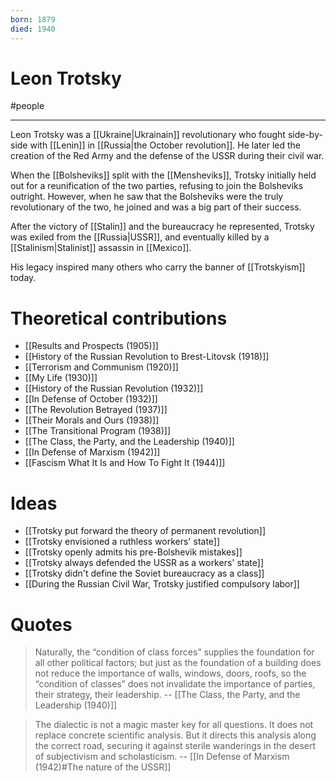 ```yaml
---
born: 1879
died: 1940
---
```

# Leon Trotsky
#people 

---
Leon Trotsky was a [[Ukraine|Ukrainain]] revolutionary who fought side-by-side with [[Lenin]] in [[Russia|the October revolution]]. He later led the creation of the Red Army and the defense of the USSR during their civil war. 

When the [[Bolsheviks]] split with the [[Mensheviks]], Trotsky initially held out for a reunification of the two parties, refusing to join the Bolsheviks outright. However, when he saw that the Bolsheviks were the truly revolutionary of the two, he joined and was a big part of their success. 

After the victory of [[Stalin]] and the bureaucracy he represented, Trotsky was exiled from the [[Russia|USSR]], and eventually killed by a [[Stalinism|Stalinist]] assassin in [[Mexico]]. 

His legacy inspired many others who carry the banner of [[Trotskyism]] today. 

# Theoretical contributions
- [[Results and Prospects (1905)]]
- [[History of the Russian Revolution to Brest-Litovsk (1918)]]
- [[Terrorism and Communism (1920)]]
- [[My Life (1930)]]
- [[History of the Russian Revolution (1932)]]
- [[In Defense of October (1932)]]
- [[The Revolution Betrayed (1937)]]
- [[Their Morals and Ours (1938)]]
- [[The Transitional Program (1938)]]
- [[The Class, the Party, and the Leadership (1940)]]
- [[In Defense of Marxism (1942)]]
- [[Fascism What It Is and How To Fight It (1944)]]

# Ideas
- [[Trotsky put forward the theory of permanent revolution]]
- [[Trotsky envisioned a ruthless workers' state]]
- [[Trotsky openly admits his pre-Bolshevik mistakes]]
- [[Trotsky always defended the USSR as a workers' state]]
- [[Trotsky didn't define the Soviet bureaucracy as a class]]
- [[During the Russian Civil War, Trotsky justified compulsory labor]]

# Quotes
>Naturally, the “condition of class forces” supplies the foundation for all other political factors; but just as the foundation of a building does not reduce the importance of walls, windows, doors, roofs, so the “condition of classes” does not invalidate the importance of parties, their strategy, their leadership.
>-- [[The Class, the Party, and the Leadership (1940)]]

> The dialectic is not a magic master key for all questions. It does not replace concrete scientific analysis. But it directs this analysis along the correct road, securing it against sterile wanderings in the desert of subjectivism and scholasticism.
> -- [[In Defense of Marxism (1942)#The nature of the USSR]]